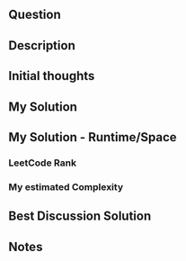 <h2>Question</h2>

<p></p>

<h2>Description</h2>

<p></p>

<h2>Initial thoughts</h2>

<p></p>

<h2>My Solution</h2>

<p></p>

<h2>My Solution - Runtime/Space</h2>

<h3>LeetCode Rank</h3>

<p></p>

<h3>My estimated Complexity</h3>

<p></p>

<h2>Best Discussion Solution</h2>

<p></p>

<h2>Notes</h2>

<p></p>